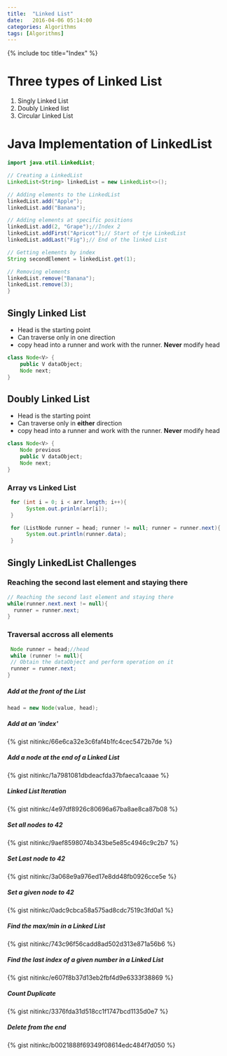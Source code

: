 ```yaml
---
title:  "Linked List"
date:   2016-04-06 05:14:00
categories: Algorithms
tags: [Algorithms]
---
```


{% include toc title="Index" %}

# Three types of Linked List

1. Singly Linked List
2. Doubly Linked list
3. Circular Linked List

# Java Implementation of LinkedList

```java
import java.util.LinkedList;

// Creating a LinkedList
LinkedList<String> linkedList = new LinkedList<>();

// Adding elements to the LinkedList
linkedList.add("Apple");
linkedList.add("Banana");

// Adding elements at specific positions
linkedList.add(2, "Grape");//Index 2
linkedList.addFirst("Apricot");// Start of tje LinkedList
linkedList.addLast("Fig");// End of the linked List

// Getting elements by index
String secondElement = linkedList.get(1);

// Removing elements
linkedList.remove("Banana");
linkedList.remove(3);
}

```

## Singly Linked List

* Head is the starting point
* Can traverse only in one direction
* copy head into a runner and work with the runner. **Never** modify head

```java
class Node<V> {
    public V dataObject;
    Node next;
}
```

## Doubly Linked List

* Head is the starting point
* Can traverse only in **either** direction
* copy head into a runner and work with the runner. **Never** modify head

```java
class Node<V> {
    Node previous
    public V dataObject;
    Node next;
}
```

### Array vs Linked List

```java
 for (int i = 0; i < arr.length; i++){
      System.out.prinln(arr[i]);
 }

 for (ListNode runner = head; runner != null; runner = runner.next){
      System.out.println(runner.data);
 }
```

## Singly LinkedList Challenges

### Reaching the second last element and staying there

```java
// Reaching the second last element and staying there
while(runner.next.next != null){
  runner = runner.next;
}
```

### Traversal accross all elements

```java
 Node runner = head;//head
 while (runner != null){
 // Obtain the dataObject and perform operation on it
 runner = runner.next;
}
```

##### Add at the front of the List

```java
head = new Node(value, head);
```

##### Add at an 'index'

{% gist nitinkc/66e6ca32e3c6faf4b1fc4cec5472b7de %}

##### Add a node at the end of a Linked List

{% gist nitinkc/1a7981081dbdeacfda37bfaeca1caaae %}

##### Linked List Iteration

{% gist nitinkc/4e97df8926c80696a67ba8ae8ca87b08 %}

##### Set all nodes to 42

{% gist nitinkc/9aef8598074b343be5e85c4946c9c2b7 %}

##### Set Last node to 42

{% gist nitinkc/3a068e9a976ed17e8dd48fb0926cce5e %}

##### Set a given node to 42

{% gist nitinkc/0adc9cbca58a575ad8cdc7519c3fd0a1 %}

##### Find the max/min in a Linked List

{% gist nitinkc/743c96f56cadd8ad502d313e871a56b6 %}

##### Find the last index of a given number in a Linked List

{% gist nitinkc/e607f8b37d13eb2fbf4d9e6333f38869 %}

##### Count Duplicate

{% gist nitinkc/3376fda31d518cc1f1747bcd1135d0e7 %}

##### Delete from the end

{% gist nitinkc/b0021888f69349f08614edc484f7d050 %}
